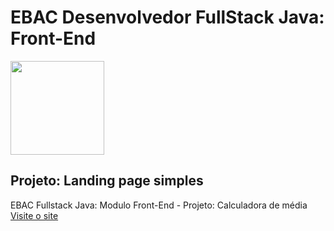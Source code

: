 # EBAC Desenvolvedor FullStack Java: Front-End
<img src="https://i.postimg.cc/3xbR5F7H/rounded-in-photoretrica.png" width="150">

## Projeto: Landing page simples
EBAC Fullstack Java: Modulo Front-End - Projeto: Calculadora de média
<a href="https://ebac-proj-calculadora-de-medias.vercel.app/">Visite o site</a>
